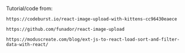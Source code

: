 Tutorial/code from:

    https://codeburst.io/react-image-upload-with-kittens-cc96430eaece

    https://github.com/funador/react-image-upload

    https://moduscreate.com/blog/ext-js-to-react-load-sort-and-filter-data-with-react/

